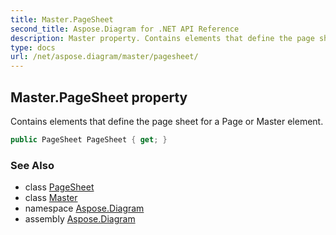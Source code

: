 ```yaml
---
title: Master.PageSheet
second_title: Aspose.Diagram for .NET API Reference
description: Master property. Contains elements that define the page sheet for a Page or Master element
type: docs
url: /net/aspose.diagram/master/pagesheet/
---
```

## Master.PageSheet property

Contains elements that define the page sheet for a Page or Master element.

```csharp
public PageSheet PageSheet { get; }
```

### See Also

* class [PageSheet](../../pagesheet/)
* class [Master](../)
* namespace [Aspose.Diagram](../../master/)
* assembly [Aspose.Diagram](../../../)


